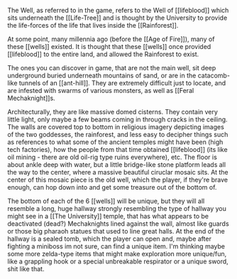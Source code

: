 The Well, as referred to in the game, refers to the Well of [[lifeblood]] which sits underneath the [[Life-Tree]] and is thought by the University to provide the life-forces of the life that lives inside the [[Rainforest]]. 

At some point, many millennia ago (before the [[Age of Fire]]), many of these [[wells]] existed. It is thought that these [[wells]] once provided [[lifeblood]] to the entire land, and allowed the Rainforest to exist.

The ones you can discover in game, that are not the main well, sit deep underground buried underneath mountains of sand, or are in the catacomb-like tunnels of an [[ant-hill]].  They are extremely difficult just to locate, and are infested with swarms of various monsters, as well as [[Feral Mechaknight]]s. 

Architecturally, they are like massive domed cisterns. They contain very little light, only maybe a few beams coming in through cracks in the ceiling. The walls are covered top to bottom in religious imagery depicting images of the two goddesses, the rainforest, and less easy to decipher things such as references to what some of the ancient temples might have been (high tech factories), how the people from that time obtained [[lifeblood]] (its like oil mining - there are old oil-rig type ruins everywhere), etc. The floor is about ankle deep with water, but a little bridge-like stone platform leads all the way to the center, where a massive beautiful ciruclar mosaic sits. At the center of this mosaic piece is the old well, which the player, if they're brave enough, can hop down into and get some treasure out of the bottom of. 

The bottom of each of the 6 [[wells]] will be unique, but they will all resemble a long, huge hallway strongly resembling the type of hallway you might see in a [[The University]] temple, that has what appears to be deactivated (dead?) Mechaknights lined against the wall, almost like guards or those big pharaoh statues that used to line great halls. At the end of the hallway is a sealed tomb, which the player can open and, maybe after fighting a miniboss im not sure, can find a unique item. I'm thinking maybe some more zelda-type items that might make exploration more unique/fun, like a grappling hook or a special unbreakable respirator or a unique sword, shit like that. 
